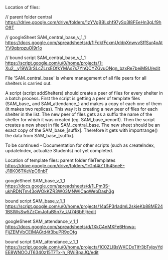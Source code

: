 Location of files:

// parent folder central                 https://drive.google.com/drive/folders/1zYVgBBLxhf97ySo3l8FEeHn3gLf9hO9T

// googleSheet   SAM_central_base_v_1_1  https://docs.google.com/spreadsheets/d/1IFdkfFcxmUddpXnwvvSffSur4xAtYV9qbrpzuOI9r1o

// bound script  SAM_central_base_v_1_1  https://script.google.com/u/0/home/projects/1-Xu2__v19W3rSLcZLrxEOfkYMAs7s7YhQCYZGvuONgn_bzxRe7beiM9U/edit

File 'SAM_central_base' is where management of all file peers for all shelters is carried out. 

A script (script addShelters) should create a peer of files for every shelter in a batch process. 
First the script is getting a peer of template files (SAM_base_ and SAM_attendance_) and makes a copy of each one of them (it makes two replicas). This way it is creating a new peer of files for each shelter in the list.
The new peer of files gets as a suffix the name of the shelter for which it was created (eg. SAM_base_xenon1). 
Then the script creates a new sheet in file SAM_central_base. The new sheet should be an exact copy of the SAM_base_[suffix]. Therefore it gets with importrange() the data from SAM_base_[suffix].

To be continued - Documentation for other scripts (such as createIndex, updateIndex, actualize Students) not yet completed.

Location of template files: 
parent folder  fileTemplates  https://drive.google.com/drive/folders/1rGnI4iZTlh45neE-J18K06TKeVpC6nbT

googleSheet    SAM_base_v_1_1  https://docs.google.com/spreadsheets/d/1LPm3S-ukhRDNTm43oWOkKZR3W03MNWICaqWebDash3g

bound script   SAM_base_v_1_1  https://script.google.com/u/0/home/projects/14a5P3rIadmL2skjeKb88ME241BSIWsSw5ZzCmJofuB5n7v_UJ746bPlj/edit

googleSheet    SAM_attendance_v_1_1  https://docs.google.com/spreadsheets/d/1XkC4nMXFe6Hnwa-FijZEMVbCElMAGtd4t3buPR9oOfg

bound script   SAM_attendance_v_1_1  https://script.google.com/u/0/home/projects/1C0ZLIBsWKCDxTIfr3bTylpyYdEE8WNOOJT6340z15T7Tx-h_RWiBpaJQ/edit
